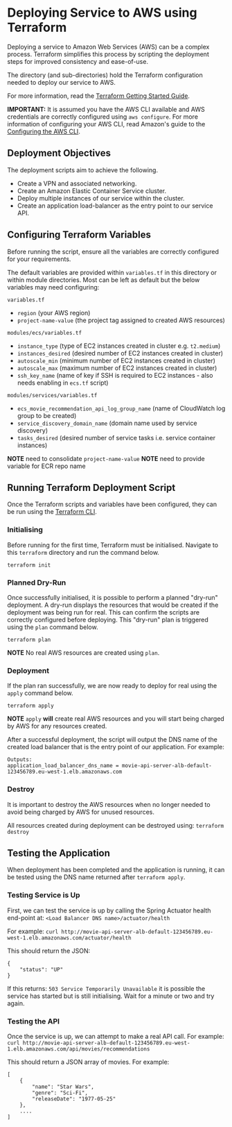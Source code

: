 # Deploying Service to AWS using Terraform

Deploying a service to Amazon Web Services (AWS) can be a complex process. Terraform simplifies this process by scripting the deployment steps for improved consistency and ease-of-use. 

The directory (and sub-directories) hold the Terraform configuration needed to deploy our service to AWS.

For more information, read the [Terraform Getting Started Guide](https://learn.hashicorp.com/terraform/getting-started/install.html).

**IMPORTANT:** It is assumed you have the AWS CLI available and AWS credentials are correctly configured using `aws configure`. For more information of configuring your AWS CLI, read Amazon's guide to the [Configuring the AWS CLI](https://docs.aws.amazon.com/cli/latest/userguide/cli-chap-configure.html).



## Deployment Objectives

The deployment scripts aim to achieve the following.

- Create a VPN and associated networking.
- Create an Amazon Elastic Container Service cluster.
- Deploy multiple instances of our service within the cluster.
- Create an application load-balancer as the entry point to our service API. 



## Configuring Terraform Variables

Before running the script, ensure all the variables are correctly configured for your requirements.

The default variables are provided within `variables.tf` in this directory or within module directories. Most can be left as default but the below variables may need configuring:

`variables.tf`
- `region` (your AWS region)
- `project-name-value` (the project tag assigned to created AWS resources)

`modules/ecs/variables.tf`
- `instance_type` (type of EC2 instances created in cluster e.g. `t2.medium`)
- `instances_desired` (desired number of EC2 instances created in cluster)
- `autoscale_min` (minimum number of EC2 instances created in cluster)
- `autoscale_max` (maximum number of EC2 instances created in cluster)
- `ssh_key_name` (name of key if SSH is required to EC2 instances - also needs enabling in `ecs.tf` script)

`modules/services/variables.tf`
- `ecs_movie_recommendation_api_log_group_name` (name of CloudWatch log group to be created)
- `service_discovery_domain_name` (domain name used by service discovery)
- `tasks_desired` (desired number of service tasks i.e. service container instances)

**NOTE** need to consolidate `project-name-value`
**NOTE** need to provide variable for ECR repo name



## Running Terraform Deployment Script

Once the Terraform scripts and variables have been configured, they can be run using the [Terraform CLI](https://www.terraform.io/docs/commands/index.html).


### Initialising

Before running for the first time, Terraform must be initialised. Navigate to this `terraform` directory and run the command below.

```terraform init```


### Planned Dry-Run

Once successfully initialised, it is possible to perform a planned "dry-run" deployment. A dry-run displays the resources that would be created if the deployment was being run for real. This can confirm the scripts are correctly configured before deploying. This "dry-run" plan is triggered using the `plan` command below.

```terraform plan```

**NOTE** No real AWS resources are created using `plan`.


### Deployment

If the plan ran successfully, we are now ready to deploy for real using the `apply` command below.

```terraform apply```

**NOTE** `apply` __will__ create real AWS resources and you will start being charged by AWS for any resources created.

After a successful deployment, the script will output the DNS name of the created load balancer that is the entry point of our application. For example:

```
Outputs:
application_load_balancer_dns_name = movie-api-server-alb-default-123456789.eu-west-1.elb.amazonaws.com
```


### Destroy

It is important to destroy the AWS resources when no longer needed to avoid being charged by AWS for unused resources.

All resources created during deployment can be destroyed using:
```terraform destroy```



## Testing the Application

When deployment has been completed and the application is running, it can be tested using the DNS name returned after `terraform apply`.


### Testing Service is Up

First, we can test the service is up by calling the Spring Actuator health end-point at: `<Load Balancer DNS name>/actuator/health`

For example:
```curl http://movie-api-server-alb-default-123456789.eu-west-1.elb.amazonaws.com/actuator/health```

This should return the JSON:

```
{
    "status": "UP"
}
```

If this returns: `503 Service Temporarily Unavailable` it is possible the service has started but is still initialising. Wait for a minute or two and try again.


### Testing the API

Once the service is up, we can attempt to make a real API call. For example: 
```curl http://movie-api-server-alb-default-123456789.eu-west-1.elb.amazonaws.com/api/movies/recommendations```

This should return a JSON array of movies. For example:
```
[
    {
        "name": "Star Wars",
        "genre": "Sci-Fi",
        "releaseDate": "1977-05-25"
    },
    ....
]
```